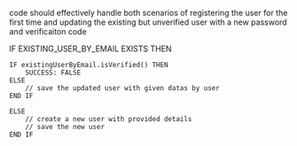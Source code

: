 code should effectively handle both scenarios of registering the user for the first time
and updating the existing but unverified user with a new password and verificaiton code

IF EXISTING_USER_BY_EMAIL EXISTS THEN 

    IF existingUserByEmail.isVerified() THEN
        SUCCESS: FALSE
    ELSE 
        // save the updated user with given datas by user
    END IF

    ELSE 
        // create a new user with provided details
        // save the new user
    END IF